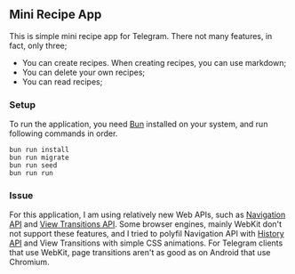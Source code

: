 ## Mini Recipe App

This is simple mini recipe app for Telegram. There not many features, in fact, only three;

- You can create recipes. When creating recipes, you can use markdown;
- You can delete your own recipes;
- You can read recipes;

### Setup

To run the application, you need [Bun](https://bun.sh) installed on your system, and run following commands in order.

```console
bun run install
bun run migrate
bun run seed
bun run run
```

### Issue

For this application, I am using relatively new Web APIs, such as [Navigation API](https://developer.mozilla.org/en-US/docs/Web/API/Navigation_API) and [View Transitions API](https://developer.mozilla.org/en-US/docs/Web/API/View_Transitions_API). 
Some browser engines, mainly WebKit don't not support these features, and I tried to polyfil Navigation API with [History API](https://developer.mozilla.org/en-US/docs/Web/API/History_API) and View Transitions with simple CSS animations. For Telegram clients that use WebKit, page transitions aren't as good as on Android that use Chromium.
